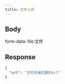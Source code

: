 ```yaml
---
title: 文件上传
---
```


## Body

form-data: file:文件

## Response

```json
{
  "url": "文件存储位置的url"
}
```
